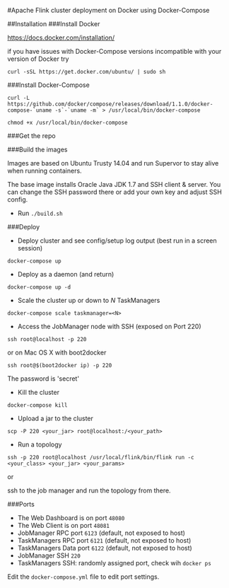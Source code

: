 #Apache Flink cluster deployment on Docker using Docker-Compose

##Installation
###Install Docker

https://docs.docker.com/installation/

if you have issues with Docker-Compose versions incompatible with your version of Docker try

`curl -sSL https://get.docker.com/ubuntu/ | sudo sh`

###Install Docker-Compose

```
curl -L https://github.com/docker/compose/releases/download/1.1.0/docker-compose-`uname -s`-`uname -m` > /usr/local/bin/docker-compose

chmod +x /usr/local/bin/docker-compose
```

###Get the repo

###Build the images

Images are based on Ubuntu Trusty 14.04 and run Supervor to stay alive when running containers.

The base image installs Oracle Java JDK 1.7 and SSH client & server. You can change the SSH password there or add your own key and adjust SSH config.

- Run `./build.sh`

###Deploy

- Deploy cluster and see config/setup log output (best run in a screen session)

`docker-compose up`

- Deploy as a daemon (and return)

`docker-compose up -d`

- Scale the cluster up or down to *N* TaskManagers

`docker-compose scale taskmanager=<N>`

- Access the JobManager node with SSH (exposed on Port 220)

`ssh root@localhost -p 220`

or on Mac OS X with boot2docker

`ssh root@$(boot2docker ip) -p 220`

The password is 'secret'

- Kill the cluster

`docker-compose kill`

- Upload a jar to the cluster

`scp -P 220 <your_jar> root@localhost:/<your_path>`

- Run a topology

`ssh -p 220 root@localhost /usr/local/flink/bin/flink run -c <your_class> <your_jar> <your_params>`

or

ssh to the job manager and run the topology from there.

###Ports

- The Web Dashboard is on port `48080`
- The Web Client is on port `48081`
- JobManager RPC port `6123` (default, not exposed to host)
- TaskManagers RPC port `6121` (default, not exposed to host)
- TaskManagers Data port `6122` (default, not exposed to host)
- JobManager SSH `220`
- TaskManagers SSH: randomly assigned port, check wih `docker ps`

Edit the `docker-compose.yml` file to edit port settings.
